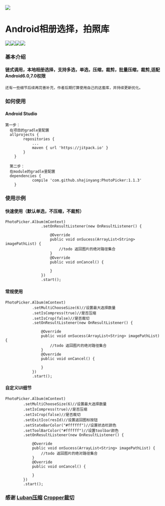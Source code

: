 ![](sjylogo.png)
# Android相册选择，拍照库
![](S71122-162701.jpg)![](S71122-162709.jpg)![](S71122-162733.jpg)![](gif.gif)
### 基本介绍
####  链式调用，本地相册选择，支持多选，单选，压缩，裁剪，批量压缩，裁剪,适配Android6.0,7.0权限

    还有一些细节后续再完善补充，作者后期打算使用自己的这套库，并持续更新优化。

### 如何使用

#### Android Studio
    第一步：
      在项目的gradle里配置
      allprojects {
      		repositories {
      			...
      			maven { url 'https://jitpack.io' }
      		}
      	}

      第二步：
      在module的gradle里配置
      dependencies {
      	        compile 'com.github.shajinyang:PhotoPicker:1.1.3'
      	}

### 使用示例

#### 快速使用（默认单选，不压缩，不裁剪）
    PhotoPicker.Album(mContext)
                    .setOnResultListener(new OnResultListener() {

                        @Override
                        public void onSucess(ArrayList<String> imagePathList) {
                            //todo 返回图片的绝对路径集合
                        }
                        @Override
                        public void onCancel() {

                        }
                    })
                    .start();


#### 常规使用
    PhotoPicker.Album(mContext)
                .setMultiChooseSize(6)//设置最大选择数量
                .setIsCompress(true)//是否压缩
                .setIsCrop(false)//是否裁切
                .setOnResultListener(new OnResultListener() {

                    @Override
                    public void onSucess(ArrayList<String> imagePathList) {
                        //todo 返回图片的绝对路径集合
                    }
                    @Override
                    public void onCancel() {

                    }
                })
                .start();


#### 自定义UI细节
    PhotoPicker.Album(mContext)
            .setMultiChooseSize(6)//设置最大选择数量
            .setIsCompress(true)//是否压缩
            .setIsCrop(false)//是否裁切
            .setExitIco(resId)//设置返回图标按钮
            .setStateBarColor("#ffffff")//设置状态栏颜色
            .setToolBarColor("#ffffff")//设置toolbar颜色
            .setOnResultListener(new OnResultListener() {

                @Override
                public void onSucess(ArrayList<String> imagePathList) {
                    //todo 返回图片的绝对路径集合
                }
                @Override
                public void onCancel() {

                }
            })
            .start();

### 感谢 [Luban压缩](https://github.com/Curzibn/Luban) [Cropper裁切](https://github.com/edmodo/cropper)











